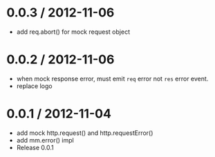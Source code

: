 
0.0.3 / 2012-11-06 
==================

  * add req.abort() for mock request object

0.0.2 / 2012-11-06 
==================

  * when mock response error, must emit `req` error not `res` error event.
  * replace logo

0.0.1 / 2012-11-04 
==================

  * add mock http.request() and http.requestError()
  * add mm.error() impl
  * Release 0.0.1

